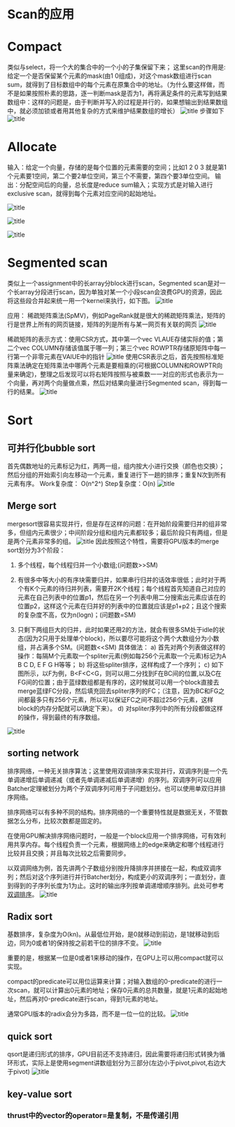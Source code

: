 # Scan的应用
# Compact
类似与select，将一个大的集合中的一个小的子集保留下来；
这里scan的作用是:给定一个是否保留某个元素的mask(由1 0组成)，对这个mask数组进行scan sum，就得到了目标数组中的每个元素在原集合中的地址。（为什么要这样做，而不是如果按照朴素的思路，逐一判断mask是否为1，再将满足条件的元素写到结果数组中：这样的问题是，由于判断并写入的过程是并行的，如果想输出到结果数组中，就必须加锁或者用其他复杂的方式来维护结果数组的增长）
![title](https://raw.githubusercontent.com/HViktorTsoi/gitnote-image/master/gitnote/2020/03/19/1584556074573-1584556074601.png)
步骤如下
![title](https://raw.githubusercontent.com/HViktorTsoi/gitnote-image/master/gitnote/2020/03/21/1584728222283-1584728222308.png)


# Allocate
输入：给定一个向量，存储的是每个位置的元素需要的空间；比如1 2 0 3 就是第1个元素要1空间，第二个要2单位空间，第三个不需要，第四个要3单位空间。
输出：分配空间后的向量，总长度是reduce sum输入；实现方式是对输入进行exclusive scan，就得到每个元素对应空间的起始地址。

![title](https://raw.githubusercontent.com/HViktorTsoi/gitnote-image/master/gitnote/2020/03/30/1585550286095-1585550286098.png)

![title](https://raw.githubusercontent.com/HViktorTsoi/gitnote-image/master/gitnote/2020/03/30/1585550308560-1585550308564.png)

![title](https://raw.githubusercontent.com/HViktorTsoi/gitnote-image/master/gitnote/2020/03/30/1585550325499-1585550325502.png)

# Segmented scan
类似上一个assignment中的长array分block进行scan，Segmented scan是对一个长array分段进行scan，因为单独对某一个小段scan会浪费GPU的资源，因此将这些段合并起来统一用一个kernel来执行，如下图。
![title](https://raw.githubusercontent.com/HViktorTsoi/gitnote-image/master/gitnote/2020/03/21/1584774081894-1584774081897.png)

应用： 稀疏矩阵乘法(SpMV)，例如PageRank就是很大的稀疏矩阵乘法，矩阵的行是世界上所有的网页链接，矩阵的列是所有与某一网页有关联的网页
![title](https://raw.githubusercontent.com/HViktorTsoi/gitnote-image/master/gitnote/2020/03/21/1584774214139-1584774214143.png)

稀疏矩阵的表示方式：使用CSR方式，其中第一个vec VLAUE存储实际的值；第二个vec COLUMN存储该值属于哪一列；第三个vec ROWPTR存储原矩阵中每一行第一个非零元素在VAlUE中的指针
![title](https://raw.githubusercontent.com/HViktorTsoi/gitnote-image/master/gitnote/2020/03/21/1584774756476-1584774756479.png)
使用CSR表示之后，首先按照标准矩阵乘法确定在矩阵乘法中哪两个元素是要相乘的(可根据COLUMN和ROWPTR向量来确定)，整理之后发现可以将右矩阵按照与被乘数一一对应的形式也表示为一个向量，再对两个向量做点乘，然后对结果向量进行Segmented scan，得到每一行的结果。
![title](https://raw.githubusercontent.com/HViktorTsoi/gitnote-image/master/gitnote/2020/03/21/1584775856234-1584775856237.png)

# Sort
## 可并行化bubble sort
首先偶数地址的元素标记为红，两两一组，组内按大小进行交换（颜色也交换）；然后分组的开始索引向左移动一个元素，重复进行下一趟的排序；重复N次到所有元素有序。
Work复杂度： O(n^2^)
Step复杂度：O(n)
![title](https://raw.githubusercontent.com/HViktorTsoi/gitnote-image/master/gitnote/2020/03/21/1584786032469-1584786032472.png)

## Merge sort
mergesort很容易实现并行，但是存在这样的问题：在开始阶段需要归并的组非常多，但组内元素很少；中间阶段分组和组内元素都较多；最后阶段只有两组，但是是两个元素非常多的组。
![title](https://raw.githubusercontent.com/HViktorTsoi/gitnote-image/master/gitnote/2020/03/22/1584816167642-1584816167645.png)
因此按照这个特性，需要将GPU版本的merge sort划分为3个阶段：

1. 多个线程，每个线程归并一个小数组;(问题数>>SM)

2. 有很多中等大小的有序块需要归并，如果串行归并的话效率很低；此时对于两个有K个元素的待归并列表，需要开2K个线程；每个线程首先知道自己对应的元素在自己列表中的位置p1，然后在另一个列表中用二分搜索出元素应该在的位置p2，这样这个元素在归并好的列表中的位置就应该是p1+p2；且这个搜索的复杂度不高，仅为n(logn)；(问题数=SM)
3. 只剩下两组巨大的归并，此时如果还用2的方法，就会有很多SM处于idle的状态(因为2只用于处理单个block)，所以要尽可能将这个两个大数组分为小数组，并占满多个SM。(问题数<<SM)
具体做法：
a) 首先对两个列表做这样的操作：每隔M个元素取一个spliter元素(例如每256个元素取一个元素)标记为A B C D, E F G H等等；
b) 将这些spliter排序，这样构成了一个序列；
c) 如下图所示，以F为例，B<F<C<G，则可以用二分找到F在BC间的位置,以及C在FG间的位置；由于蓝绿数组都是有序的，这时候就可以用一个block直接去merge蓝绿FC分段，然后填充回去spliter序列的FC；（注意，因为BC和FG之间都最多只有256个元素，所以可以保证FC之间不超过256个元素，这样block的内存分配就可以确定下来）。
d) 对spliter序列中的所有分段都做这样的操作，得到最终的有序数组。

![title](https://raw.githubusercontent.com/HViktorTsoi/gitnote-image/master/gitnote/2020/03/22/1584816381706-1584816381709.png)

## sorting network
排序网络，一种无关排序算法；这里使用双调排序来实现并行，双调序列是一个先单调递增后单调递减（或者先单调递减后单调递增）的序列。双调序列可以应用Batcher定理被划分为两个子双调序列可用于子问题划分。也可以使用单双归并排序网络。

排序网络可以有多种不同的结构。排序网络的一个重要特性就是数据无关，不管数据怎么分布，比较次数都是固定的。

在使用GPU解决排序网络问题时，一般是一个block应用一个排序网络，可有效利用共享内存。每个线程负责一个元素，根据网络上的edge来确定和哪个线程进行比较并且交换；并且每次比较之后需要同步。

以双调网络为例，首先讲两个子数组分别按升降排序并拼接在一起，构成双调序列；然后对这个序列进行并行Batcher划分，构成更小的双调序列；一直划分，直到得到的子序列长度为1为止。这时的输出序列按单调递增顺序排列。此处可参考[双调排序](https://blog.csdn.net/xbinworld/article/details/76408595)。
![title](https://raw.githubusercontent.com/HViktorTsoi/gitnote-image/master/gitnote/2020/03/22/1584880073645-1584880073651.png)

## Radix sort
基数排序，复杂度为O(kn)。从最低位开始，是0就移动到前边，是1就移动到后边，同为0或者1的保持按之前若干位的排序不变。
![title](https://raw.githubusercontent.com/HViktorTsoi/gitnote-image/master/gitnote/2020/03/22/1584883515332-1584883515337.png)

重要的是，根据某一位是0或者1来移动的操作，在GPU上可以用compact就可以实现。

compact的predicate可以用位运算来计算；对输入数组的0-predicate的进行一次scan，就可以计算出0元素的地址；保存0元素的总共数量，就是1元素的起始地址，然后再对0-predicate进行scan，得到1元素的地址。

通常GPU版本的radix会分为多路，而不是一位一位的比较。
![title](https://raw.githubusercontent.com/HViktorTsoi/gitnote-image/master/gitnote/2020/03/22/1584883960374-1584883960375.png)

## quick sort
qsort是递归形式的排序，GPU目前还不支持递归，因此需要将递归形式转换为循环形式，实际上是使用segment讲数组划分为三部分(左边小于pivot,pivot,右边大于pivot)
![title](https://raw.githubusercontent.com/HViktorTsoi/gitnote-image/master/gitnote/2020/03/23/1584893097660-1584893097662.png)

## key-value sort

### thrust中的vector的operator=是复制，不是传递引用
